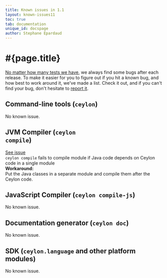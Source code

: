```yaml
---
title: Known issues in 1.1
layout: known-issues11
toc: true
tab: documentation
unique_id: docspage
author: Stephane Epardaud
---
```

# #{page.title}

[No matter how many tests we have](/blog/2012/02/02/how-we-test-ceylon/), 
we always find some bugs after each release. To make it easier for you to 
figure out if you hit a known bug, and how best to work around it, we've 
made a list. Check it out, and if you can't find your bug, don't hesitate 
to [report it](/code/issues/). 

## Command-line tools (<code>ceylon</code>)

No known issue.

## JVM Compiler (<code>ceylon compile</code>)

<div class="known-issue">
<a class="see" href="https://github.com/ceylon/ceylon-compiler/issues/470">See issue</a>
<div class="title"><code>ceylon compile</code> fails to compile module if Java code 
depends on Ceylon code in a single module</div>
<b>Workaround:</b>
<div class="workaround">Put the Java classes in a separate module and compile them
after the Ceylon code.</div>
</div>

## JavaScript Compiler (<code>ceylon compile-js</code>)

No known issue.

## Documentation generator (<code>ceylon doc</code>)

No known issue.

## SDK (<code>ceylon.language</code> and other platform modules)

No known issue.

